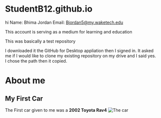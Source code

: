 # StudentB12.github.io
hi
Name: Bhima Jordan 
Email: Bjordan5@my.waketech.edu

This account is serving as a medium for learning and education

This was basically a test repository

I downloaded it the GitHub for Desktop appliation then I signed in. It asked me if I would like to clone my existing repository on my drive and I said yes. I chose the path then it copied.

# About me  
## My First Car

The First car given to me was a **2002 Toyota Rav4** ![The car](https://media.ed.edmunds-media.com/toyota/rav4/2001/oem/2001_toyota_rav4_4dr-suv_base_s_oem_2_500.jpg) 
